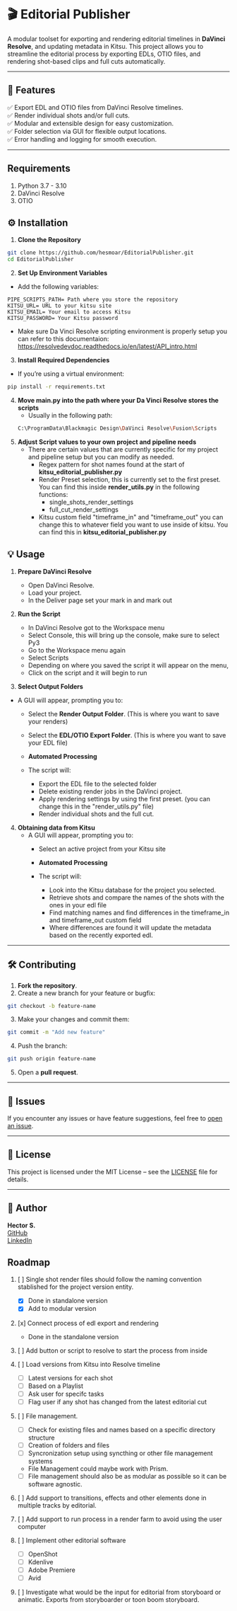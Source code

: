 # 🎬 Editorial Publisher

A modular toolset for exporting and rendering editorial timelines in **DaVinci Resolve**, and updating metadata in Kitsu. This project allows you to streamline the editorial process by exporting EDLs, OTIO files, and rendering shot-based clips and full cuts automatically.

---

## 🚀 **Features**

✅ Export EDL and OTIO files from DaVinci Resolve timelines.\
✅ Render individual shots and/or full cuts.\
✅ Modular and extensible design for easy customization.\
✅ Folder selection via GUI for flexible output locations.\
✅ Error handling and logging for smooth execution.

---

## **Requirements**

1. Python 3.7 - 3.10
2. DaVinci Resolve
3. OTIO


## ⚙️ **Installation**


1. **Clone the Repository**

```bash
git clone https://github.com/hesmoar/EditorialPublisher.git
cd EditorialPublisher
```

2. **Set Up Environment Variables**

- Add the following variables:

```
PIPE_SCRIPTS_PATH= Path where you store the repository
KITSU_URL= URL to your kitsu site
KITSU_EMAIL= Your email to access Kitsu
KITSU_PASSWORD= Your Kitsu password 
```
- Make sure Da Vinci Resolve scripting environment is properly setup you can refer to this documentaion: https://resolvedevdoc.readthedocs.io/en/latest/API_intro.html

3. **Install Required Dependencies**

- If you’re using a virtual environment:

```bash
pip install -r requirements.txt
```
4. **Move main.py into the path where your Da Vinci Resolve stores the scripts**
   - Usually in the following path:
   ```bash
   C:\ProgramData\Blackmagic Design\DaVinci Resolve\Fusion\Scripts
   ```
5. **Adjust Script values to your own project and pipeline needs**
   - There are certain values that are currently specific for my project and pipeline setup but you can modify as needed. 
      - Regex pattern for shot names found at the start of **kitsu_editorial_publisher.py**
      - Render Preset selection, this is currently set to the first preset. You can find this inside **render_utils.py** in the following functions:
         - single_shots_render_settings
         - full_cut_render_settings
      - Kitsu custom field "timeframe_in" and "timeframe_out" you can change this to whatever field you want to use inside of kitsu. You can find this in **kitsu_editorial_publisher.py**


## 💡 **Usage**

1. **Prepare DaVinci Resolve**
   - Open DaVinci Resolve.
   - Load your project.
   - In the Deliver page set your mark in and mark out


2. **Run the Script**
   - In DaVinci Resolve got to the Workspace menu
   - Select Console, this will bring up the console, make sure to select Py3
   - Go to the Workspace menu again
   - Select Scripts
   - Depending on where you saved the script it will appear on the menu, 
   - Click on the script and it will begin to run

3. **Select Output Folders**

- A GUI will appear, prompting you to:
  - Select the **Render Output Folder**. (This is where you want to save your renders)
  - Select the **EDL/OTIO Export Folder**. (This is where you want to save your EDL file)

   - **Automated Processing**
   - The script will:
     - Export the EDL file to the selected folder
     - Delete existing render jobs in the DaVinci project.
     - Apply rendering settings by using the first preset. (you can change this in the "render_utils.py" file)
     - Render individual shots and the full cut.

4. **Obtaining data from Kitsu**
   - A GUI will appear, prompting you to:
      - Select an active project from your Kitsu site

      - **Automated Processing**
      - The script will:
         - Look into the Kitsu database for the project you selected.
         - Retrieve shots and compare the names of the shots with the ones in your edl file
         - Find matching names and find differences in the timeframe_in and timeframe_out custom field
         - Where differences are found it will update the metadata based on the recently exported edl.
---

## 🛠️ **Contributing**

1. **Fork the repository**.
2. Create a new branch for your feature or bugfix:

```bash
git checkout -b feature-name
```

3. Make your changes and commit them:

```bash
git commit -m "Add new feature"
```

4. Push the branch:

```bash
git push origin feature-name
```

5. Open a **pull request**.

---

## 🐛 **Issues**

If you encounter any issues or have feature suggestions, feel free to [open an issue](https://github.com/hesmoar/EditorialPublisher/issues).

---

## 📄 **License**

This project is licensed under the MIT License – see the [LICENSE](LICENSE) file for details.

---

## 👥 **Author**

**Hector S.**\
[GitHub](https://github.com/hesmoar)\
[LinkedIn](https://www.linkedin.com/in/hesmoar)



## Roadmap
1. [ ] Single shot render files should follow the naming convention stablished for the project version entity.
   * [x] Done in standalone version
   * [x] Add to modular version

2. [x] Connect process of edl export and rendering
   * Done in the standalone version

3. [ ] Add button or script to resolve to start the process from inside

4. [ ] Load versions from Kitsu into Resolve timeline
   * [ ] Latest versions for each shot
   * [ ] Based on a Playlist
   * [ ] Ask user for specifc tasks
   * [ ] Flag user if any shot has changed from the latest editorial cut 

5. [ ] File management. 
   * [ ] Check for existing files and names based on a specific directory structure
   * [ ] Creation of folders and files 
   * [ ] Syncronization setup using syncthing or other file management systems 
   * File Management could maybe work with Prism. 
   * [ ] File management should also be as modular as possible so it can be software agnostic. 

6. [ ] Add support to transitions, effects and other elements done in multiple tracks by editorial.

7. [ ] Add support to run process in a render farm to avoid using the user computer

8. [ ] Implement other editorial software
   * [ ] OpenShot
   * [ ] Kdenlive
   * [ ] Adobe Premiere
   * [ ] Avid

9. [ ] Investigate what would be the input for editorial from storyboard or animatic. Exports from storyboarder or toon boom storyboard. 
